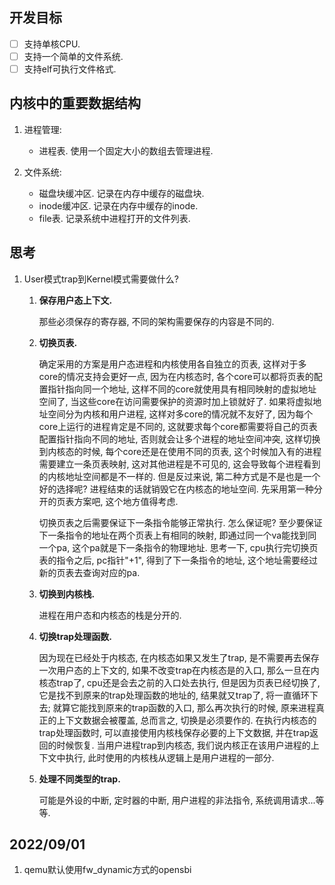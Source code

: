 
## 开发目标
- [ ] 支持单核CPU.
- [ ] 支持一个简单的文件系统.
- [ ] 支持elf可执行文件格式.

## 内核中的重要数据结构
1. 进程管理:
    - 进程表. 使用一个固定大小的数组去管理进程.

2. 文件系统:
    - 磁盘块缓冲区. 记录在内存中缓存的磁盘块.
    - inode缓冲区. 记录在内存中缓存的inode.
    - file表. 记录系统中进程打开的文件列表.

## 思考
1. User模式trap到Kernel模式需要做什么?
   1. **保存用户态上下文.**

        那些必须保存的寄存器, 不同的架构需要保存的内容是不同的.
   
   2. **切换页表.**

        确定采用的方案是用户态进程和内核使用各自独立的页表, 这样对于多core的情况支持会更好一点, 因为在内核态时, 各个core可以都将页表的配置指针指向同一个地址, 这样不同的core就使用具有相同映射的虚拟地址空间了, 当这些core在访问需要保护的资源时加上锁就好了. 如果将虚拟地址空间分为内核和用户进程, 这样对多core的情况就不友好了, 因为每个core上运行的进程肯定是不同的, 这就要求每个core都需要将自己的页表配置指针指向不同的地址, 否则就会让多个进程的地址空间冲突, 这样切换到内核态的时候, 每个core还是在使用不同的页表, 这个时候加入有的进程需要建立一条页表映射, 这对其他进程是不可见的, 这会导致每个进程看到的内核地址空间都是不一样的. 但是反过来说, 第二种方式是不是也是一个好的选择呢? 进程结束的话就销毁它在内核态的地址空间. 先采用第一种分开的页表方案吧, 这个地方值得考虑.
        
        切换页表之后需要保证下一条指令能够正常执行. 怎么保证呢? 至少要保证下一条指令的地址在两个页表上有相同的映射, 即通过同一个va能找到同一个pa, 这个pa就是下一条指令的物理地址. 思考一下, cpu执行完切换页表的指令之后, pc指针"+1", 得到了下一条指令的地址, 这个地址需要经过新的页表去查询对应的pa.

    3. **切换到内核栈.**

        进程在用户态和内核态的栈是分开的.

    4. **切换trap处理函数.**

        因为现在已经处于内核态, 在内核态如果又发生了trap, 是不需要再去保存一次用户态的上下文的, 如果不改变trap在内核态是的入口, 那么一旦在内核态trap了, cpu还是会去之前的入口处去执行, 但是因为页表已经切换了, 它是找不到原来的trap处理函数的地址的, 结果就又trap了, 将一直循环下去; 就算它能找到原来的trap函数的入口, 那么再次执行的时候, 原来进程真正的上下文数据会被覆盖, 总而言之, 切换是必须要作的. 在执行内核态的trap处理函数时, 可以直接使用内核栈保存必要的上下文数据, 并在trap返回的时候恢复. 当用户进程trap到内核态, 我们说内核正在该用户进程的上下文中执行, 此时使用的内核栈从逻辑上是用户进程的一部分.

    5. **处理不同类型的trap.**

        可能是外设的中断, 定时器的中断, 用户进程的非法指令, 系统调用请求...等等.

## 2022/09/01
1. qemu默认使用fw_dynamic方式的opensbi